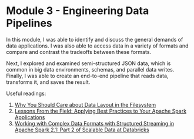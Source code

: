 # Module 3 - Engineering Data Pipelines

In this module, I was able to identify and discuss the general demands of data applications. I was also able to access data in a variety of formats and compare and contrast the tradeoffs between these formats.

Next, I explored and examined semi-structured JSON data, which is common in big data environments, schemas, and parallel data writes. Finally, I was able to create an end-to-end pipeline that reads data, transforms it, and saves the result.

Useful readings:
1. [Why You Should Care about Data Layout in the Filesystem](https://databricks.com/session/why-you-should-care-about-data-layout-in-the-filesystem)
2. [Lessons From the Field: Applying Best Practices to Your Apache Spark Applications](https://www.youtube.com/watch?v=iwQel6JHMpA)
3. [W​orking with Complex Data Formats with Structured Streaming in Apache Spark 2.1: Part 2 of Scalable Data at Databricks](https://databricks.com/blog/2017/02/23/working-complex-data-formats-structured-streaming-apache-spark-2-1.html)